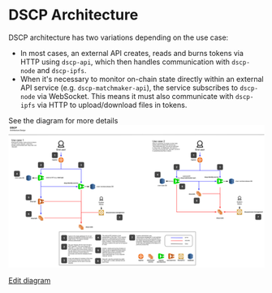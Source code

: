 # DSCP Architecture

DSCP architecture has two variations depending on the use case:

- In most cases, an external API creates, reads and burns tokens via HTTP using `dscp-api`, which then handles communication with `dscp-node` and `dscp-ipfs`.
- When it's necessary to monitor on-chain state directly within an external API service (e.g. `dscp-matchmaker-api`), the service subscribes to `dscp-node` via WebSocket. This means it must also communicate with `dscp-ipfs` via HTTP to upload/download files in tokens.

See the diagram for more details
![Architecture Diagram](../assets/architecture-v1.svg)

[Edit diagram](https://docs.google.com/drawings/d/1eanItroFbYsq9VPdpPe-2vMjSPNHgFpFmLiL6K_K5mM/edit)

